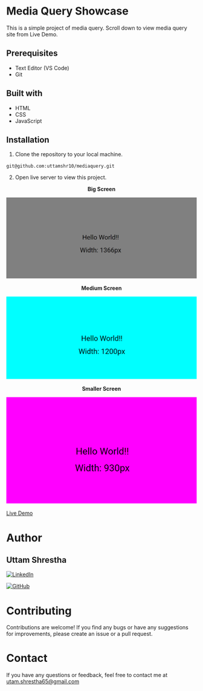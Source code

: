 # Media Query Showcase
This is a simple project of media query.
Scroll down to view media query site from Live Demo.

## Prerequisites
- Text Editor (VS Code)
- Git

## Built with
- HTML
- CSS
- JavaScript

## Installation

1. Clone the repository to your local machine.
```
git@github.com:uttamshr10/mediaquery.git
```
2. Open live server to view this project.

<p align="center"><b>Big Screen</b></p>

![Header section](/images/bigger-screen.png)

<p align="center"><b>Medium Screen</b></p>

![About Me](/images/medium-screen.png)

<p align="center"><b>Smaller Screen</b></p>

![Skills and Education](/images/small-screen.png)


[Live Demo](https://www.uttamshr10.github.io/mediaquery)

# Author
## Uttam Shrestha
[![LinkedIn](https://img.shields.io/badge/-LinkedIn-blue?style=flat-square&logo=linkedin&logoColor=white)](https://www.linkedin.com/in/uttam-shrestha-b96032224/)
 
[![GitHub](https://img.shields.io/badge/GitHub-%23121011.svg?style=for-the-badge&logo=github&logoColor=white)](https://github.com/uttamshr10)



# Contributing

Contributions are welcome! If you find any bugs or have any suggestions for improvements, please create an issue or a pull request.

# Contact

If you have any questions or feedback, feel free to contact me at utam.shrestha65@gmail.com
